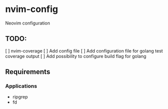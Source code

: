 # nvim-config
Neovim configuration

## TODO:
[ ] nvim-coverage
[ ] Add config file
[ ] Add configuration file for golang test coverage output
[ ] Add possibility to configure build flag for golang 

## Requirements
### Applications
* ripgrep
* fd



